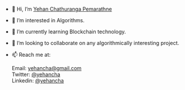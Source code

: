 - 👋 Hi, I’m [Yehan Chathuranga Pemarathne](https://github.com/yehancha)
- 👀 I’m interested in Algorithms.
- 🌱 I’m currently learning Blockchain technology.
- 💞️ I’m looking to collaborate on any algorithmically interesting project.
- 📫 Reach me at:

   Email: yehancha@gmail.com  
   Twitter: [@yehancha](https://twitter.com/yehancha)  
   Linkedin: [@yehancha](https://www.linkedin.com/in/yehancha)

<!---
yehancha/yehancha is a ✨ special ✨ repository because its `README.md` (this file) appears on your GitHub profile.
You can click the Preview link to take a look at your changes.
--->
